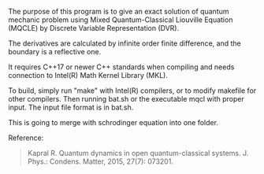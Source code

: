 The purpose of this program is to give an exact solution of quantum mechanic problem using Mixed Quantum-Classical Liouville Equation (MQCLE) by Discrete Variable Representation (DVR).

The derivatives are calculated by infinite order finite difference, and the boundary is a reflective one.

It requires C++17 or newer C++ standards when compiling and needs connection to Intel(R) Math Kernel Library (MKL).

To build, simply run "make" with Intel(R) compilers, or to modify makefile for other compilers. Then running bat.sh or the executable mqcl with proper input. The input file format is in bat.sh.

This is going to merge with schrodinger equation into one folder.

Reference:
> Kapral R. Quantum dynamics in open quantum-classical systems. J. Phys.: Condens. Matter, 2015, 27(7): 073201.
